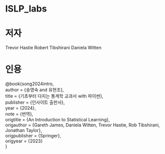 # ISLP_labs

# 저자
Trevor Hastie
Robert Tibshirani
Daniela Witten



# 인용              
@book{song2024intro,           
  author    = {송영숙 and 유현조},            
  title     = {기초부터 다지는 통계학 교과서 with 파이썬},     
  publisher = {인사이트 출판사},    
  year      = {2024},    
  note      = {번역},      
  origtitle = {An Introduction to Statistical Learning},    
  origauthor = {Gareth James, Daniela Witten, Trevor Hastie, Rob Tibshirani, Jonathan Taylor},    
  origpublisher = {Springer},    
  origyear  = {2023}    
}    

